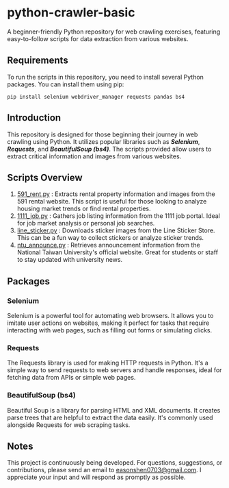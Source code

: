 # python-crawler-basic
A beginner-friendly Python repository for web crawling exercises, featuring easy-to-follow scripts for data extraction from various websites.

## Requirements
To run the scripts in this repository, you need to install several Python packages. You can install them using pip:
```
pip install selenium webdriver_manager requests pandas bs4 
```

## Introduction
This repository is designed for those beginning their journey in web crawling using Python. It utilizes popular libraries such as ***Selenium***, ***Requests***, and ***BeautifulSoup (bs4)***. The scripts provided allow users to extract critical information and images from various websites.

## Scripts Overview

1. [591_rent.py](./591_rent/591_rent.py) : Extracts rental property information and images from the 591 rental website. This script is useful for those looking to analyze housing market trends or find rental properties.
2. [1111_job.py](./1111_job/1111_job.py) : Gathers job listing information from the 1111 job portal. Ideal for job market analysis or personal job searches.
3. [line_sticker.py](./line_sticker/line_sticker.py) : Downloads sticker images from the Line Sticker Store. This can be a fun way to collect stickers or analyze sticker trends.
4. [ntu_announce.py](./ntu_announce/ntu_announce.py) : Retrieves announcement information from the National Taiwan University's official website. Great for students or staff to stay updated with university news.

## Packages
### Selenium
Selenium is a powerful tool for automating web browsers. It allows you to imitate user actions on websites, making it perfect for tasks that require interacting with web pages, such as filling out forms or simulating clicks.

### Requests
The Requests library is used for making HTTP requests in Python. It's a simple way to send requests to web servers and handle responses, ideal for fetching data from APIs or simple web pages.

### BeautifulSoup (bs4)
Beautiful Soup is a library for parsing HTML and XML documents. It creates parse trees that are helpful to extract the data easily. It's commonly used alongside Requests for web scraping tasks.



## Notes
This project is continuously being developed. For questions, suggestions, or contributions, please send an email to easonshen0703@gmail.com. I appreciate your input and will respond as promptly as possible.